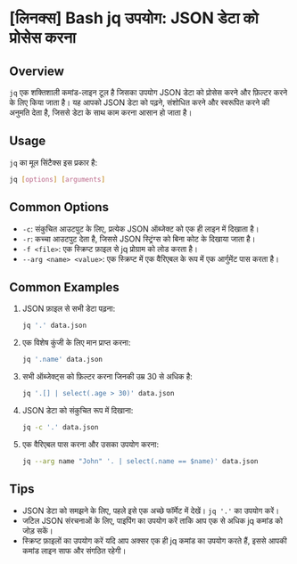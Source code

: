 # [लिनक्स] Bash jq उपयोग: JSON डेटा को प्रोसेस करना

## Overview
`jq` एक शक्तिशाली कमांड-लाइन टूल है जिसका उपयोग JSON डेटा को प्रोसेस करने और फ़िल्टर करने के लिए किया जाता है। यह आपको JSON डेटा को पढ़ने, संशोधित करने और स्वरूपित करने की अनुमति देता है, जिससे डेटा के साथ काम करना आसान हो जाता है।

## Usage
`jq` का मूल सिंटैक्स इस प्रकार है:
```bash
jq [options] [arguments]
```

## Common Options
- `-c`: संकुचित आउटपुट के लिए, प्रत्येक JSON ऑब्जेक्ट को एक ही लाइन में दिखाता है।
- `-r`: कच्चा आउटपुट देता है, जिससे JSON स्ट्रिंग्स को बिना कोट के दिखाया जाता है।
- `-f <file>`: एक स्क्रिप्ट फ़ाइल से jq प्रोग्राम को लोड करता है।
- `--arg <name> <value>`: एक स्क्रिप्ट में एक वैरिएबल के रूप में एक आर्गुमेंट पास करता है।

## Common Examples
1. JSON फ़ाइल से सभी डेटा पढ़ना:
   ```bash
   jq '.' data.json
   ```

2. एक विशेष कुंजी के लिए मान प्राप्त करना:
   ```bash
   jq '.name' data.json
   ```

3. सभी ऑब्जेक्ट्स को फ़िल्टर करना जिनकी उम्र 30 से अधिक है:
   ```bash
   jq '.[] | select(.age > 30)' data.json
   ```

4. JSON डेटा को संकुचित रूप में दिखाना:
   ```bash
   jq -c '.' data.json
   ```

5. एक वैरिएबल पास करना और उसका उपयोग करना:
   ```bash
   jq --arg name "John" '. | select(.name == $name)' data.json
   ```

## Tips
- JSON डेटा को समझने के लिए, पहले इसे एक अच्छे फॉर्मेट में देखें। `jq '.'` का उपयोग करें।
- जटिल JSON संरचनाओं के लिए, पाइपिंग का उपयोग करें ताकि आप एक से अधिक jq कमांड को जोड़ सकें।
- स्क्रिप्ट फ़ाइलों का उपयोग करें यदि आप अक्सर एक ही jq कमांड का उपयोग करते हैं, इससे आपकी कमांड लाइन साफ और संगठित रहेगी।